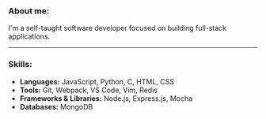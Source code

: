 ### About me:

I'm a self-taught software developer focused on building full-stack applications.

<hr>

### Skills:

- **Languages:** JavaScript, Python, C, HTML, CSS
- **Tools:** Git, Webpack, VS Code, Vim, Redis
- **Frameworks & Libraries:** Node.js, Express.js, Mocha
- **Databases:** MongoDB
